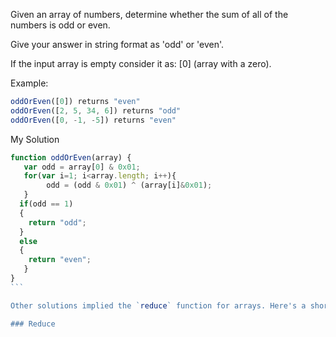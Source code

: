 
Given an array of numbers, determine whether the sum of all of the numbers is odd or even.

Give your answer in string format as 'odd' or 'even'.

If the input array is empty consider it as: [0] (array with a zero).

Example:
````js
oddOrEven([0]) returns "even"
oddOrEven([2, 5, 34, 6]) returns "odd"
oddOrEven([0, -1, -5]) returns "even"
````

My Solution

````js
function oddOrEven(array) {
   var odd = array[0] & 0x01;
   for(var i=1; i<array.length; i++){
		odd = (odd & 0x01) ^ (array[i]&0x01);
   }
  if(odd == 1)
  { 
    return "odd";
  }
  else
  { 
    return "even";
   }
}
```

Other solutions implied the `reduce` function for arrays. Here's a short tutorial about `reduce` function.

### Reduce
